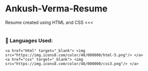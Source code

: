 # Ankush-Verma-Resume



Resume created using HTML and CSS <<<
<br><br>

### 🚀 Languages Used:

<p align="left">  
   
    <a href="Html" target="_blank"> <img src="https://img.icons8.com/color/48/000000/html-5.png"/> </a> 
    <a href="css" target="_blank"> <img src="https://img.icons8.com/color/48/000000/css3.png"/> </a> 
